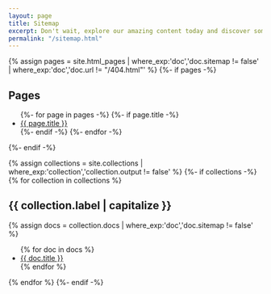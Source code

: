 ```yaml
---
layout: page
title: Sitemap
excerpt: Don't wait, explore our amazing content today and discover something new!
permalink: "/sitemap.html"
---
```


<!-- Pages -->
{% assign pages = site.html_pages | where_exp:'doc','doc.sitemap != false' | where_exp:'doc','doc.url != "/404.html"' %}
{%- if pages -%}
## Pages
<ul>
{%- for page in pages -%}
    {%- if page.title -%}
    <li>
        <a href="{{ page.url | absolute_url }}" title="{{ page.title }}">{{ page.title }}</a>
    </li>
    {%- endif -%}
{%- endfor -%}
</ul>
{%- endif -%}

<!-- Collections -->
{% assign collections = site.collections | where_exp:'collection','collection.output != false' %}
{%- if collections -%}
{% for collection in collections %}
<h2>{{ collection.label | capitalize }}</h2>
  {% assign docs = collection.docs | where_exp:'doc','doc.sitemap != false' %}
  <ul>
  {% for doc in docs %}
    <li>
        <a href="{{ doc.url | replace:'/index.html','/' | absolute_url | xml_escape }}" title="{{ doc.title }}">{{ doc.title }}</a>
    </li>
  {% endfor %}
  </ul>
{% endfor %}
{%- endif -%}